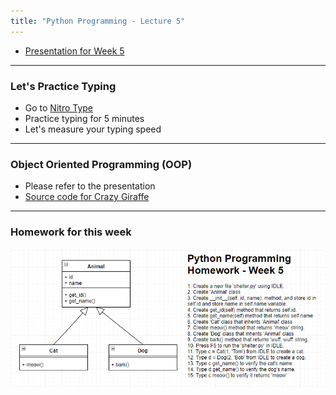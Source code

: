 ```yaml
---
title: "Python Programming - Lecture 5"
---
```


* [Presentation for Week 5](https://docs.google.com/presentation/d/1FUcFb78FCY9WI3JxZdZJAR-JmhqIJ4gZu3GnRlptivg/edit?usp=sharing)


* * *

### Let's Practice Typing
- Go to [Nitro Type](https://www.nitrotype.com)
- Practice typing for 5 minutes
- Let's measure your typing speed

* * *

### Object Oriented Programming (OOP)

- Please refer to the presentation
- [Source code for Crazy Giraffe](./crazygiraffe.py)

* * *

### Homework for this week
![alt text](./homework.png)
